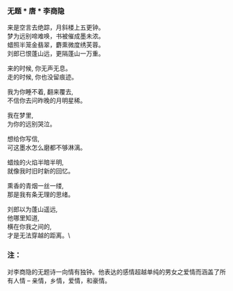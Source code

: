 ### 无题 * 唐 * 李商隐

来是空言去绝踪，月斜楼上五更钟。\
梦为远别啼难唤，书被催成墨未浓。\
蜡照半笼金翡翠，麝熏微度绣芙蓉。\
刘郎已恨蓬山远，更隔蓬山一万重。

来的时候, 你无声无息。\
走的时候, 你也没留痕迹。

我为你睡不着, 翻来覆去, \
不信你去问昨晚的月明星稀。

我在梦里, \
为你的远别哭泣。

想给你写信, \
可这墨水怎么磨都不够淋漓。

蜡烛的火焰半暗半明, \
就像我时旧时新的回忆。

熏香的青烟一丝一缕, \
那是我有条无理的思绪。

刘郎以为蓬山遥远, \
他哪里知道, \
横在你我之间的, \
才是无法穿越的距离。\

### 注：
对李商隐的无题诗一向情有独钟。他表达的感情超越单纯的男女之爱情而涵盖了所有人情 – 亲情，乡情，爱情，和豪情。

